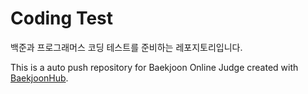 # Coding Test

백준과 프로그래머스 코딩 테스트를 준비하는 레포지토리입니다.

This is a auto push repository for Baekjoon Online Judge created with [BaekjoonHub](https://github.com/BaekjoonHub/BaekjoonHub).
